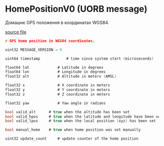 # HomePositionV0 (UORB message)

Домашнє GPS положення в координатах WGS84.

[source file](https://github.com/PX4/PX4-Autopilot/blob/main/msg/px4_msgs_old/msg/HomePositionV0.msg)

```c
# GPS home position in WGS84 coordinates.

uint32 MESSAGE_VERSION = 0

uint64 timestamp			# time since system start (microseconds)

float64 lat				# Latitude in degrees
float64 lon				# Longitude in degrees
float32 alt				# Altitude in meters (AMSL)

float32 x				# X coordinate in meters
float32 y				# Y coordinate in meters
float32 z				# Z coordinate in meters

float32 yaw				# Yaw angle in radians

bool valid_alt		# true when the altitude has been set
bool valid_hpos		# true when the latitude and longitude have been set
bool valid_lpos		# true when the local position (xyz) has been set

bool manual_home	# true when home position was set manually

uint32 update_count 	# update counter of the home position

```

